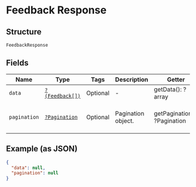 
# Feedback Response

## Structure

`FeedbackResponse`

## Fields

| Name | Type | Tags | Description | Getter | Setter |
|  --- | --- | --- | --- | --- | --- |
| `data` | [`?(Feedback[])`](../../doc/models/feedback.md) | Optional | - | getData(): ?array | setData(?array data): void |
| `pagination` | [`?Pagination`](../../doc/models/pagination.md) | Optional | Pagination object. | getPagination(): ?Pagination | setPagination(?Pagination pagination): void |

## Example (as JSON)

```json
{
  "data": null,
  "pagination": null
}
```

